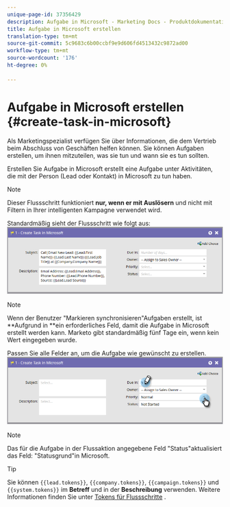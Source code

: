 ```yaml
---
unique-page-id: 37356429
description: Aufgabe in Microsoft - Marketing Docs - Produktdokumentation erstellen
title: Aufgabe in Microsoft erstellen
translation-type: tm+mt
source-git-commit: 5c9683c6b00ccbf9e9d606fd4513432c9872ad00
workflow-type: tm+mt
source-wordcount: '176'
ht-degree: 0%

---
```



# Aufgabe in Microsoft erstellen {#create-task-in-microsoft}

Als Marketingspezialist verfügen Sie über Informationen, die dem Vertrieb beim Abschluss von Geschäften helfen können. Sie können Aufgaben erstellen, um ihnen mitzuteilen, was sie tun und wann sie es tun sollten.

Erstellen Sie Aufgabe in Microsoft erstellt eine Aufgabe unter Aktivitäten, die mit der Person (Lead oder Kontakt) in Microsoft zu tun haben.

>[!NOTE]
>
>Dieser Flussschritt funktioniert **nur, wenn er mit Auslösern** und nicht mit Filtern in Ihrer intelligenten Kampagne verwendet wird.

Standardmäßig sieht der Flussschritt wie folgt aus:   ![](assets/msd1.png)

>[!NOTE]
>
>Wenn der Benutzer &quot;Markieren synchronisieren&quot;Aufgaben erstellt, ist **Aufgrund in **ein erforderliches Feld, damit die Aufgabe in Microsoft erstellt werden kann. Marketo gibt standardmäßig fünf Tage ein, wenn kein Wert eingegeben wurde.

Passen Sie alle Felder an, um die Aufgabe wie gewünscht zu erstellen.   ![](assets/msd2.png)

>[!NOTE]
>
>Das für die Aufgabe in der Flussaktion angegebene Feld &quot;Status&quot;aktualisiert das Feld: &quot;Statusgrund&quot;in Microsoft.

>[!TIP]
>
>Sie können `{{lead.tokens}}`, `{{company.tokens}}`, `{{campaign.tokens}}` und `{{system.tokens}}` im **Betreff** und in der **Beschreibung** verwenden. Weitere Informationen finden Sie unter [Tokens für Flussschritte](http://docs.marketo.com/x/c4AR) .

